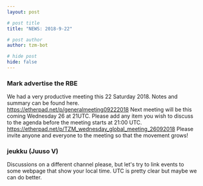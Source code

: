 ```yaml
---
layout: post

# post title
title: "NEWS: 2018-9-22"

# post author
author: tzm-bot

# hide post
hide: false
---
```


### Mark advertise the RBE

We had a very productive meeting this 22 Saturday 2018.
Notes and summary can be found here. 
https://etherpad.net/p/generalmeeting09222018
Next meeting will be this coming Wednesday 26 at 21UTC. Please add any item you wish to discuss to the agenda before the meeting starts at 21:00 UTC. 
https://etherpad.net/p/TZM_wednesday_global_meeting_26092018
Please invite anyone and everyone to the meeting so that the movement grows!


### jeukku (Juuso V)

Discussions on a different channel please, but let's try to link events to some webpage that show your local time. UTC is pretty clear but maybe we can do better.


